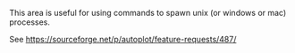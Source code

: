 This area is useful for using commands to spawn unix (or windows or mac) processes.

See
https://sourceforge.net/p/autoplot/feature-requests/487/
